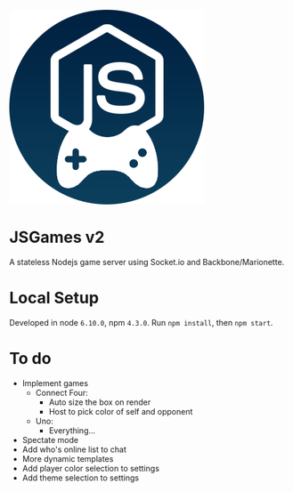 ![JSGames v2](./static/images/logo.png "JSGames v2")

# JSGames v2
A stateless Nodejs game server using Socket.io and Backbone/Marionette.

# Local Setup
Developed in node `6.10.0`, npm `4.3.0`.
Run `npm install`, then `npm start`.

# To do
- Implement games
	- Connect Four: 
		- Auto size the box on render
		- Host to pick color of self and opponent
	- Uno:
		- Everything...
- Spectate mode
- Add who's online list to chat
- More dynamic templates
- Add player color selection to settings
- Add theme selection to settings